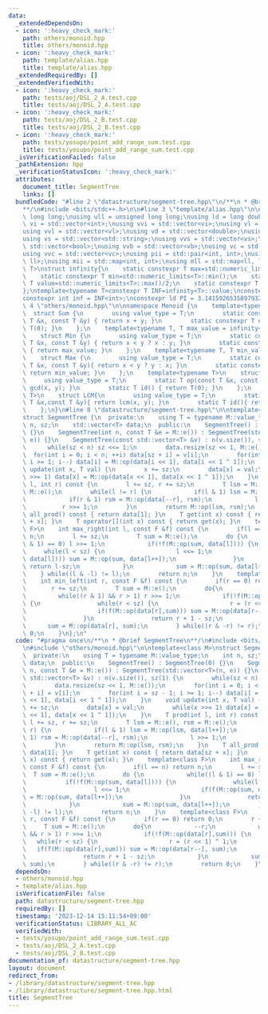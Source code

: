 ```yaml
---
data:
  _extendedDependsOn:
  - icon: ':heavy_check_mark:'
    path: others/monoid.hpp
    title: others/monoid.hpp
  - icon: ':heavy_check_mark:'
    path: template/alias.hpp
    title: template/alias.hpp
  _extendedRequiredBy: []
  _extendedVerifiedWith:
  - icon: ':heavy_check_mark:'
    path: tests/aoj/DSL_2_A.test.cpp
    title: tests/aoj/DSL_2_A.test.cpp
  - icon: ':heavy_check_mark:'
    path: tests/aoj/DSL_2_B.test.cpp
    title: tests/aoj/DSL_2_B.test.cpp
  - icon: ':heavy_check_mark:'
    path: tests/yosupo/point_add_range_sum.test.cpp
    title: tests/yosupo/point_add_range_sum.test.cpp
  _isVerificationFailed: false
  _pathExtension: hpp
  _verificationStatusIcon: ':heavy_check_mark:'
  attributes:
    document_title: SegmentTree
    links: []
  bundledCode: "#line 2 \"datastructure/segment-tree.hpp\"\n/**\n * @brief SegmentTree\n\
    **/\n#include <bits/stdc++.h>\n\n#line 3 \"template/alias.hpp\"\n\nusing ll =\
    \ long long;\nusing ull = unsigned long long;\nusing ld = long double;\nusing\
    \ vi = std::vector<int>;\nusing vvi = std::vector<vi>;\nusing vl = std::vector<ll>;\n\
    using vvl = std::vector<vl>;\nusing vd = std::vector<double>;\nusing vvd = std::vector<vd>;\n\
    using vs = std::vector<std::string>;\nusing vvs = std::vector<vs>;\nusing vb =\
    \ std::vector<bool>;\nusing vvb = std::vector<vb>;\nusing vc = std::vector<char>;\n\
    using vvc = std::vector<vc>;\nusing pii = std::pair<int, int>;\nusing pll = std::pair<ll,\
    \ ll>;\nusing mii = std::map<int, int>;\nusing mll = std::map<ll, ll>;\ntemplate<typename\
    \ T>\nstruct infinity{\n    static constexpr T max=std::numeric_limits<T>::max();\n\
    \    static constexpr T min=std::numeric_limits<T>::min();\n    static constexpr\
    \ T value=std::numeric_limits<T>::max()/2;\n    static constexpr T mvalue=std::numeric_limits<T>::min()/2;\n\
    };\ntemplate<typename T>constexpr T INF=infinity<T>::value;\nconstexpr ll infl=INF<ll>;\n\
    constexpr int inf = INF<int>;\nconstexpr ld PI = 3.1415926535897932384626;\n#line\
    \ 4 \"others/monoid.hpp\"\n\nnamespace Monoid {\n    template<typename T>\n  \
    \  struct Sum {\n        using value_type = T;\n        static constexpr T op(const\
    \ T &x, const T &y) { return x + y; }\n        static constexpr T e() { return\
    \ T(0); }\n    };\n    template<typename T, T max_value = infinity<T>::value>\n\
    \    struct Min {\n        using value_type = T;\n        static constexpr T op(const\
    \ T &x, const T &y) { return x < y ? x : y; }\n        static constexpr T e()\
    \ { return max_value; }\n    };\n    template<typename T, T min_value = infinity<T>::mvalue>\n\
    \    struct Max {\n        using value_type = T;\n        static constexpr T op(const\
    \ T &x, const T &y){ return x < y ? y : x; }\n        static constexpr T e(){\
    \ return min_value; }\n    };\n    template<typename T>\n    struct GCD{\n   \
    \     using value_type = T;\n        static T op(const T &x, const T &y) { return\
    \ gcd(x, y); }\n        static T id() { return T(0); }\n    };\n    template<typename\
    \ T>\n    struct LCM{\n        using value_type = T;\n        static T op(const\
    \ T &x,const T &y){ return lcm(x, y); }\n        static T id(){ return T(1); }\n\
    \    };\n}\n#line 8 \"datastructure/segment-tree.hpp\"\n\ntemplate<class M>\n\
    struct SegmentTree {\n  private:\n    using T = typename M::value_type;\n    int\
    \ n, sz;\n    std::vector<T> data;\n  public:\n    SegmentTree() : SegmentTree(0)\
    \ {}\n    SegmentTree(int n, const T &e = M::e()) : SegmentTree(std::vector<T>(n,\
    \ e)) {}\n    SegmentTree(const std::vector<T> &v) : n(v.size()), sz(1) {\n  \
    \      while(sz < n) sz <<= 1;\n        data.resize(sz << 1, M::e());\n      \
    \  for(int i = 0; i < n; ++i) data[sz + i] = v[i];\n        for(int i = sz - 1;\
    \ i >= 1; i--) data[i] = M::op(data[i << 1], data[i << 1 ^ 1]);\n    }\n    void\
    \ update(int x, T val) {\n        x += sz;\n        data[x] = val;\n        while(x\
    \ >>= 1) data[x] = M::op(data[x << 1], data[x << 1 ^ 1]);\n    }\n    T prod(int\
    \ l, int r) const {\n        l += sz, r += sz;\n        T lsm = M::e(), rsm =\
    \ M::e();\n        while(l != r) {\n            if(l & 1) lsm = M::op(lsm, data[l++]);\n\
    \            if(r & 1) rsm = M::op(data[--r], rsm);\n            l >>= 1;\n  \
    \          r >>= 1;\n        }\n        return M::op(lsm, rsm);\n    }\n    T\
    \ all_prod() const { return data[1]; }\n    T get(int x) const { return data[sz\
    \ + x]; }\n    T operator[](int x) const { return get(x); }\n    template<class\
    \ F>\n    int max_right(int l, const F &f) const {\n        if(l == n) return\
    \ n;\n        l += sz;\n        T sum = M::e();\n        do {\n            while((l\
    \ & 1) == 0) l >>= 1;\n            if(!f(M::op(sum, data[l]))) {\n           \
    \     while(l < sz) {\n                    l <<= 1;\n                    if(f(M::op(sum,\
    \ data[l]))) sum = M::op(sum, data[l++]);\n                }\n               \
    \ return l-sz;\n            }\n            sum = M::op(sum, data[l++]);\n    \
    \    } while((l & -l) != l);\n        return n;\n    }\n    template<class F>\n\
    \    int min_left(int r, const F &f) const {\n        if(r == 0) return 0;\n \
    \       r += sz;\n        T sum = M::e();\n        do{\n            --r;\n   \
    \         while((r & 1) && r > 1) r >>= 1;\n            if(!f(M::op(data[r],sum)))\
    \ {\n                while(r < sz) {\n                    r = (r << 1) ^ 1;\n\
    \                    if(f(M::op(data[r],sum))) sum = M::op(data[r--], sum);\n\
    \                }\n                return r + 1 - sz;\n            }\n      \
    \      sum = M::op(data[r], sum);\n        } while((r & -r) != r);\n        return\
    \ 0;\n    }\n};\n"
  code: "#pragma once\n/**\n * @brief SegmentTree\n**/\n#include <bits/stdc++.h>\n\
    \n#include \"others/monoid.hpp\"\n\ntemplate<class M>\nstruct SegmentTree {\n\
    \  private:\n    using T = typename M::value_type;\n    int n, sz;\n    std::vector<T>\
    \ data;\n  public:\n    SegmentTree() : SegmentTree(0) {}\n    SegmentTree(int\
    \ n, const T &e = M::e()) : SegmentTree(std::vector<T>(n, e)) {}\n    SegmentTree(const\
    \ std::vector<T> &v) : n(v.size()), sz(1) {\n        while(sz < n) sz <<= 1;\n\
    \        data.resize(sz << 1, M::e());\n        for(int i = 0; i < n; ++i) data[sz\
    \ + i] = v[i];\n        for(int i = sz - 1; i >= 1; i--) data[i] = M::op(data[i\
    \ << 1], data[i << 1 ^ 1]);\n    }\n    void update(int x, T val) {\n        x\
    \ += sz;\n        data[x] = val;\n        while(x >>= 1) data[x] = M::op(data[x\
    \ << 1], data[x << 1 ^ 1]);\n    }\n    T prod(int l, int r) const {\n       \
    \ l += sz, r += sz;\n        T lsm = M::e(), rsm = M::e();\n        while(l !=\
    \ r) {\n            if(l & 1) lsm = M::op(lsm, data[l++]);\n            if(r &\
    \ 1) rsm = M::op(data[--r], rsm);\n            l >>= 1;\n            r >>= 1;\n\
    \        }\n        return M::op(lsm, rsm);\n    }\n    T all_prod() const { return\
    \ data[1]; }\n    T get(int x) const { return data[sz + x]; }\n    T operator[](int\
    \ x) const { return get(x); }\n    template<class F>\n    int max_right(int l,\
    \ const F &f) const {\n        if(l == n) return n;\n        l += sz;\n      \
    \  T sum = M::e();\n        do {\n            while((l & 1) == 0) l >>= 1;\n \
    \           if(!f(M::op(sum, data[l]))) {\n                while(l < sz) {\n \
    \                   l <<= 1;\n                    if(f(M::op(sum, data[l]))) sum\
    \ = M::op(sum, data[l++]);\n                }\n                return l-sz;\n\
    \            }\n            sum = M::op(sum, data[l++]);\n        } while((l &\
    \ -l) != l);\n        return n;\n    }\n    template<class F>\n    int min_left(int\
    \ r, const F &f) const {\n        if(r == 0) return 0;\n        r += sz;\n   \
    \     T sum = M::e();\n        do{\n            --r;\n            while((r & 1)\
    \ && r > 1) r >>= 1;\n            if(!f(M::op(data[r],sum))) {\n             \
    \   while(r < sz) {\n                    r = (r << 1) ^ 1;\n                 \
    \   if(f(M::op(data[r],sum))) sum = M::op(data[r--], sum);\n                }\n\
    \                return r + 1 - sz;\n            }\n            sum = M::op(data[r],\
    \ sum);\n        } while((r & -r) != r);\n        return 0;\n    }\n};"
  dependsOn:
  - others/monoid.hpp
  - template/alias.hpp
  isVerificationFile: false
  path: datastructure/segment-tree.hpp
  requiredBy: []
  timestamp: '2023-12-14 15:11:54+09:00'
  verificationStatus: LIBRARY_ALL_AC
  verifiedWith:
  - tests/yosupo/point_add_range_sum.test.cpp
  - tests/aoj/DSL_2_A.test.cpp
  - tests/aoj/DSL_2_B.test.cpp
documentation_of: datastructure/segment-tree.hpp
layout: document
redirect_from:
- /library/datastructure/segment-tree.hpp
- /library/datastructure/segment-tree.hpp.html
title: SegmentTree
---
```

